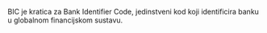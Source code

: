 BIC je kratica za Bank Identifier Code, jedinstveni kod koji identificira banku u globalnom financijskom sustavu.